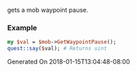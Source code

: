 gets a mob waypoint pause.
### Example

```perl
my $val = $mob->GetWaypointPause();
quest::say($val); # Returns uint
```


Generated On 2018-01-15T13:04:48-08:00